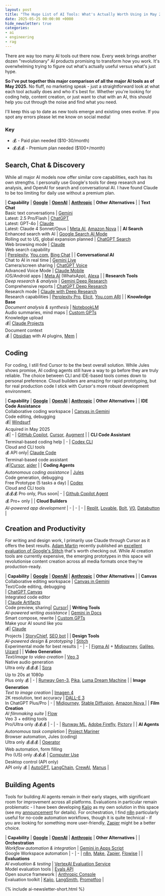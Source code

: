 ```yaml
---
layout: post
title: "The Huge List of AI Tools: What's Actually Worth Using in May 2025?"
date: 2025-05-25 00:00:00 +0000
hide_newsletter: true
categories:
- ai
- engineering
- rag
---
```


There are way too many AI tools out there now. Every week brings another dozen "revolutionary" AI products promising to transform how you work. It's overwhelming trying to figure out what's actually useful versus what's just hype.

**So I've put together this major comparison of all the major AI tools as of May 2025.** No fluff, no marketing speak - just a straightforward look at what each tool actually does and who it's best for. Whether you're looking for coding help, content creation, or just want to chat with an AI, this should help you cut through the noise and find what you need.

<!--more-->

I'll keep this up to date as new tools emerge and existing ones evolve. If you spot any errors please let me know on social media!

### Key

- 💰 - Paid plan needed ($10-30/month)
- 💰💰💰 - Premium plan needed ($100+/month)

<style>
table {
  border-collapse: separate;
  border-spacing: 0 0.5em;
  width: 100%;
}
thead th {
  text-align: left;
  background: #fff;
  padding: 8px 4px;
}
tbody tr:nth-child(even) {
  background: #f7f3fe;
}
tbody td {
  vertical-align: top;
  padding: 8px 4px;
}
table a {
  text-decoration: underline;
}
</style>

## Search, Chat & Discovery

While all major AI models now offer similar core capabilities, each has its own strengths. I personally use Google's tools for deep research and analysis, and OpenAI for search and conversational AI. I have found Claude to be too limiting for daily use without a premium plan.

| **Capability** | **[Google](https://ai.google)** | **[OpenAI](https://openai.com)** | **[Anthropic](https://anthropic.com)** | **Other Alternatives** |
| **Text Chat**<br>Basic text conversations | [Gemini](https://gemini.google.com)<br>Latest: 2.5 Pro/Flash | [ChatGPT](https://chat.openai.com)<br>Latest: GPT-4o | [Claude](https://claude.ai)<br>Latest: Claude 4 Sonnet/Opus | [Meta AI](https://ai.meta.com), [Amazon Nova](https://aws.amazon.com/ai/generative-ai/nova/) |
| **AI Search**<br>Enhanced search with AI | [Google Search AI Mode](https://www.google.com/search)<br>Rolling out to US, global expansion planned | [ChatGPT Search](https://openai.com/index/introducing-chatgpt-search/)<br>Web browsing mode | [Claude](https://claude.ai)<br>Web search capability<br>| [Perplexity](https://perplexity.ai), [You.com](https://you.com), [Bing Chat](https://www.bing.com/chat) |
| **Conversational AI**<br>Chat to AI in real time | [Gemini Live](https://gemini.google.com)<br>Camera/screen sharing | [ChatGPT Voice](https://openai.com/chatgpt)<br>Advanced Voice Mode | [Claude Mobile](https://claude.ai)<br>iOS/Android apps | [Meta AI](https://ai.meta.com) (WhatsApp), [Alexa](https://alexa.amazon.com) |
| **Research Tools**<br>*Deep research & analysis* | [Gemini Deep Research](https://gemini.google.com/advanced)<br>Comprehensive reports | [ChatGPT Deep Research](https://chat.openai.com)<br>Research mode | [Claude with Deep Research](https://claude.ai)<br>Research capabilities | [Perplexity Pro](https://perplexity.ai/pro), [Elicit](https://elicit.com), [You.com ARI](https://you.com/ari) |
| **Knowledge Base**<br>*Document analysis & synthesis* | [NotebookLM](https://notebooklm.google.com)<br>Audio summaries, mind maps | [Custom GPTs](https://chat.openai.com/gpts)<br>Knowledge upload<br>💰| [Claude Projects](https://www.anthropic.com/news/projects)<br>Document context<br>💰 | [Obsidian](https://obsidian.md) with AI plugins, [Mem](https://mem.ai) |

## Coding

For coding, I still find Cursor to be the best overall solution. While Jules shows promise, AI coding agents still have a way to go before they are truly reliable. The choice between CLI and IDE-based tools comes down to personal preference. Cloud builders are amazing for rapid prototyping, but for real production code I stick with Cursor's more robust development environment.

| **Capability** | **[Google](https://ai.google)** | **[OpenAI](https://openai.com)** | **[Anthropic](https://anthropic.com)** | **Other Alternatives** |
| **IDE Code Assistance**<br>Collaborative coding workspace | [Canvas in Gemini](https://gemini.google.com/advanced)<br>Code editing, debugging<br>💰| [Windsurf](https://www.cnbc.com/2025/04/16/openai-in-talks-to-pay-about-3-billion-to-acquire-startup-windsurf.html)<br>Acquired in May 2025<br>💰| - | [GitHub Copilot](https://github.com/features/copilot), [Cursor](https://cursor.sh), [Augment](https://augmentcode.com) |
| **CLI Code Assistant**<br>Terminal-based coding help | - | [Codex CLI](https://openai.com/codex/)<br>Cloud and CLI tools<br>💰 API only| [Claude Code](https://docs.anthropic.com/en/docs/claude-code/overview)<br>Terminal-based code assistant<br>💰|[Cursor](https://cursor.sh), [aider](https://github.com/paul-gauthier/aider) |
| **Coding Agents**<br>*Autonomous coding assistance* | [Jules](https://jules.google.com)<br>Code generation, debugging<br>Free Prototype (5 tasks a day) | [Codex](https://openai.com/codex/)<br>Cloud and CLI tools<br>💰💰💰 Pro only, Plus soon| - | [Github Copilot Agent](https://docs.github.com/en/enterprise-cloud@latest/copilot/using-github-copilot/coding-agent/about-assigning-tasks-to-copilot)<br>💰 Pro+ only  |
| **Cloud Builders**<br>*AI-powered app development* | - | - | - | [Replit](https://replit.com), [Lovable](https://lovable.ai), [Bolt](https://bolt.so), [V0](https://v0.dev), [Databutton](https://databutton.com) |

## Creation and Productivity

For writing and design work, I primarily use Claude through Cursor as it offers the best results. [Adam Martin](https://www.linkedin.com/in/adam-martin-b3ba4414a/) recently published an [excellent evaluation of Google's Stitch](https://fractional-ctos.com/2025/05/24/google-stitch-evaluation-alternatives/) that's worth checking out. While AI creation tools are currently expensive, the emerging prototypes in this space will revolutionise content creation across all media formats once they're production-ready.

| **Capability** | **[Google](https://ai.google)** | **[OpenAI](https://openai.com)** | **[Anthropic](https://anthropic.com)** | **Other Alternatives** |
| **Canvas**<br>Collaborative editing workspace | [Canvas in Gemini](https://gemini.google/overview/canvas/?hl=en)<br>Text/Code editing, debugging<br>| [ChatGPT Canvas](https://openai.com/index/introducing-canvas/)<br>Integrated code editor<br>| [Claude Artifacts](https://www.anthropic.com/news/artifacts)<br>Code preview, sharing| [Cursor](https://cursor.sh)|
| **Writing Tools**<br>*AI-powered writing assistance* | [Gemini in Docs](https://workspace.google.com/solutions/ai/)<br>Smart compose, rewrite | [Custom GPTs](https://openai.com/index/introducing-gpts/)<br>Make your AI sound like you<br>💰| [Claude](https://claude.ai)<br>Projects | [StoryChief](https://storychief.io), [SEO bot](https://seobotai.com) |
| **Design Tools**<br>*AI-powered design & prototyping* | [Stitch](https://stitch.withgoogle.com/)<br>Experimental mode for best results | - | - | [Figma AI](https://www.figma.com/ai) + [Midjourney](https://midjourney.com), [Galileo](https://galileo.ai), [Uizard](https://uizard.io) |
| **Video Generation**<br>*Text/image to video creation* | [Veo 3](https://deepmind.google/technologies/veo/)<br>Native audio generation<br>Ultra only 💰💰💰 | [Sora](https://openai.com/sora)<br>Up to 20s at 1080p<br>Plus only 💰 | - | [Runway Gen-3](https://runwayml.com), [Pika](https://pika.art), [Luma Dream Machine](https://lumalabs.ai/dream-machine) |
| **Image Generation**<br>*Text to image creation* | [Imagen 4](https://deepmind.google/technologies/imagen/)<br>2K resolution, text accuracy | [DALL-E 3](https://openai.com/dall-e-3)<br>In ChatGPT Plus/Pro | - | [Midjourney](https://midjourney.com), [Stable Diffusion](https://stability.ai), [Amazon Nova ](https://aws.amazon.com/ai/generative-ai/nova/creative/) |
| **Film Creation**<br>*AI filmmaking suite* | [Flow](https://flow.google)<br>Veo 3 + editing tools<br>Pro/Ultra only 💰💰💰 | - | - | [Runway ML](https://runwayml.com), [Adobe Firefly](https://firefly.adobe.com), [Pictory](https://pictory.ai) |
| **AI Agents**<br>*Autonomous task completion* | [Project Mariner](https://blog.google/technology/google-deepmind/google-gemini-ai-update-december-2024/)<br>Browser automation, Jules (coding)<br>Ultra only 💰💰💰 | [Operator](https://openai.com/index/introducing-operator/)<br>Web automation, form filling<br>Pro (US) only 💰💰💰 | [Computer Use](https://www.anthropic.com/news/3-5-models-and-computer-use)<br>Desktop control (API only)<br>API only 💰 | [AutoGPT](https://autogpt.net), [LangChain](https://langchain.com), [CrewAI](https://crewai.com), [Manus](https://manus.ai) |

## Building Agents

Tools for building AI agents remain in their early stages, with significant room for improvement across all platforms. Evaluations in particular remain problematic - I have been developing [Kaijo](https://kaijo.ai) as my own solution in this space (see my [announcement](/kaijo) for details). For orchestration, I find [n8n](https://n8n.io) particularly useful for no-code automation workflows, though it is quite technical - if you are looking for something more user-friendly, [Zapier](https://zapier.com) might be a better choice.

| **Capability** | **[Google](https://ai.google)** | **[OpenAI](https://openai.com)** | **[Anthropic](https://anthropic.com)** | **Other Alternatives** |
| **Orchestration**<br>*Workflow automation & integration* | [Gemini in Apps Script](https://github.com/mhawksey/GeminiApp)<br>Google Workspace automation | - | - | [n8n](https://n8n.io), [Make](https://www.make.com), [Zapier](https://zapier.com), [Flowise](https://flowiseai.com) |
| **Evaluations**<br>*AI evaluation & testing* | [VertexAI Evaluation Service](https://cloud.google.com/vertex-ai/generative-ai/docs/models/evaluation-overview)<br>Model evaluation tools | [Evals API](https://platform.openai.com/docs/guides/evals)<br>Open source framework | [Anthropic Console](https://console.anthropic.com/dashboard)<br>Evaluation toolkit | [Kaijo](https://kaijo.ai), [LangSmith](https://smith.langchain.com), [Promptfoo](https://promptfoo.dev) |

{% include ai-newsletter-short.html %}
